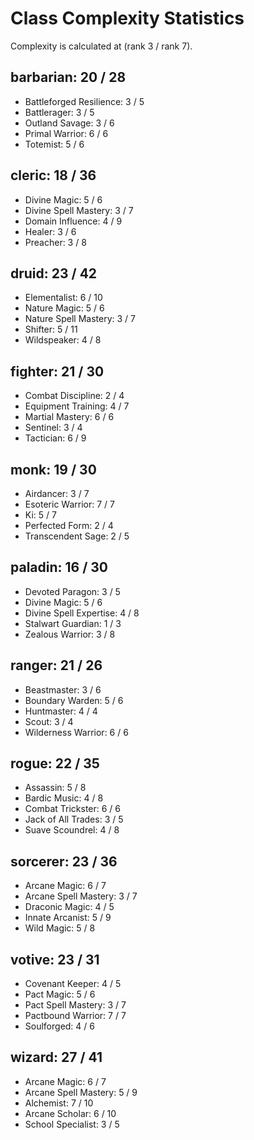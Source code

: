 # Class Complexity Statistics

Complexity is calculated at (rank 3 / rank 7).


## barbarian: 20 / 28
* Battleforged Resilience: 3 / 5
* Battlerager: 3 / 5
* Outland Savage: 3 / 6
* Primal Warrior: 6 / 6
* Totemist: 5 / 6
            
## cleric: 18 / 36
* Divine Magic: 5 / 6
* Divine Spell Mastery: 3 / 7
* Domain Influence: 4 / 9
* Healer: 3 / 6
* Preacher: 3 / 8
            
## druid: 23 / 42
* Elementalist: 6 / 10
* Nature Magic: 5 / 6
* Nature Spell Mastery: 3 / 7
* Shifter: 5 / 11
* Wildspeaker: 4 / 8
            
## fighter: 21 / 30
* Combat Discipline: 2 / 4
* Equipment Training: 4 / 7
* Martial Mastery: 6 / 6
* Sentinel: 3 / 4
* Tactician: 6 / 9
            
## monk: 19 / 30
* Airdancer: 3 / 7
* Esoteric Warrior: 7 / 7
* Ki: 5 / 7
* Perfected Form: 2 / 4
* Transcendent Sage: 2 / 5
            
## paladin: 16 / 30
* Devoted Paragon: 3 / 5
* Divine Magic: 5 / 6
* Divine Spell Expertise: 4 / 8
* Stalwart Guardian: 1 / 3
* Zealous Warrior: 3 / 8
            
## ranger: 21 / 26
* Beastmaster: 3 / 6
* Boundary Warden: 5 / 6
* Huntmaster: 4 / 4
* Scout: 3 / 4
* Wilderness Warrior: 6 / 6
            
## rogue: 22 / 35
* Assassin: 5 / 8
* Bardic Music: 4 / 8
* Combat Trickster: 6 / 6
* Jack of All Trades: 3 / 5
* Suave Scoundrel: 4 / 8
            
## sorcerer: 23 / 36
* Arcane Magic: 6 / 7
* Arcane Spell Mastery: 3 / 7
* Draconic Magic: 4 / 5
* Innate Arcanist: 5 / 9
* Wild Magic: 5 / 8
            
## votive: 23 / 31
* Covenant Keeper: 4 / 5
* Pact Magic: 5 / 6
* Pact Spell Mastery: 3 / 7
* Pactbound Warrior: 7 / 7
* Soulforged: 4 / 6
            
## wizard: 27 / 41
* Arcane Magic: 6 / 7
* Arcane Spell Mastery: 5 / 9
* Alchemist: 7 / 10
* Arcane Scholar: 6 / 10
* School Specialist: 3 / 5
